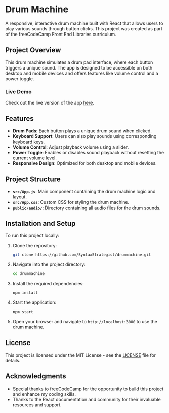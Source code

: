 # Drum Machine

A responsive, interactive drum machine built with React that allows users to play various sounds through button clicks. This project was created as part of the freeCodeCamp Front End Libraries curriculum.

## Project Overview

This drum machine simulates a drum pad interface, where each button triggers a unique sound. The app is designed to be accessible on both desktop and mobile devices and offers features like volume control and a power toggle.

### Live Demo

Check out the live version of the app [here](https://SyntaxStrategist.github.io/drummachine).

## Features

- **Drum Pads**: Each button plays a unique drum sound when clicked.
- **Keyboard Support**: Users can also play sounds using corresponding keyboard keys.
- **Volume Control**: Adjust playback volume using a slider.
- **Power Toggle**: Enables or disables sound playback without resetting the current volume level.
- **Responsive Design**: Optimized for both desktop and mobile devices.

## Project Structure

- **`src/App.js`**: Main component containing the drum machine logic and layout.
- **`src/App.css`**: Custom CSS for styling the drum machine.
- **`public/audio/`**: Directory containing all audio files for the drum sounds.

## Installation and Setup

To run this project locally:

1. Clone the repository:
   ```bash
   git clone https://github.com/SyntaxStrategist/drummachine.git
   ```

2. Navigate into the project directory:
   ```bash
   cd drummachine
   ```

3. Install the required dependencies:
   ```bash
   npm install
   ```

4. Start the application:
   ```bash
   npm start
   ```

5. Open your browser and navigate to `http://localhost:3000` to use the drum machine.

## License

This project is licensed under the MIT License - see the [LICENSE](LICENSE) file for details.

## Acknowledgments

- Special thanks to freeCodeCamp for the opportunity to build this project and enhance my coding skills.
- Thanks to the React documentation and community for their invaluable resources and support.
